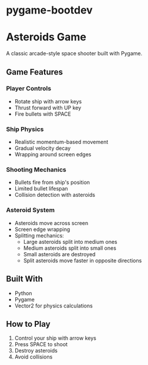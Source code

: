 # pygame-bootdev

# Asteroids Game

A classic arcade-style space shooter built with Pygame.

## Game Features

### Player Controls
- Rotate ship with arrow keys
- Thrust forward with UP key
- Fire bullets with SPACE

### Ship Physics
- Realistic momentum-based movement
- Gradual velocity decay
- Wrapping around screen edges

### Shooting Mechanics
- Bullets fire from ship's position
- Limited bullet lifespan
- Collision detection with asteroids

### Asteroid System
- Asteroids move across screen
- Screen edge wrapping
- Splitting mechanics:
  - Large asteroids split into medium ones
  - Medium asteroids split into small ones
  - Small asteroids are destroyed
  - Split asteroids move faster in opposite directions

## Built With
- Python
- Pygame
- Vector2 for physics calculations

## How to Play
1. Control your ship with arrow keys
2. Press SPACE to shoot
3. Destroy asteroids
4. Avoid collisions
